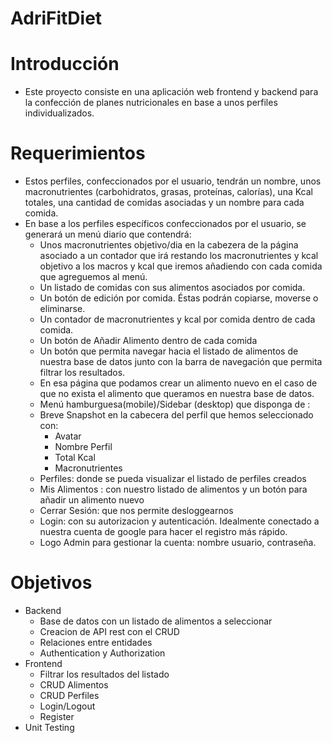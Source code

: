 # AdriFitDiet

# Introducción
- Este proyecto consiste en una aplicación web frontend y backend para la confección de planes nutricionales en base a unos perfiles individualizados.

# Requerimientos
- Estos perfiles, confeccionados por el usuario, tendrán un nombre, unos macronutrientes (carbohidratos, grasas, proteínas, calorías), una Kcal totales, una cantidad de comidas asociadas y un nombre para cada comida.
- En base a los perfiles específicos confeccionados por el usuario, se generará un menú diario que contendrá:
  - Unos macronutrientes objetivo/dia en la cabezera de la página asociado a un contador que irá restando los macronutrientes y kcal objetivo a los macros y kcal que iremos añadiendo con cada comida que agreguemos al menú.
  -  Un listado de comidas con sus alimentos asociados por comida.
  -  Un botón de edición por comida. Éstas podrán copiarse, moverse o eliminarse.
  -  Un contador de macronutrientes y kcal por comida dentro de cada comida.
  -  Un botón de Añadir Alimento dentro de cada comida
  -  Un botón que permita navegar hacia el listado de alimentos de nuestra base de datos junto con la barra de navegación que permita filtrar los resultados.
  -  En esa página que podamos crear un alimento nuevo en el caso de que no exista el alimento que queramos en nuestra base de datos.
  -  Menú hamburguesa(mobile)/Sidebar (desktop) que disponga de :
    - Breve Snapshot en la cabecera del perfil que hemos seleccionado con:
        - Avatar
        - Nombre Perfil
        - Total Kcal
        - Macronutrientes
    - Perfiles: donde se pueda visualizar el listado de perfiles creados
    - Mis Alimentos : con nuestro listado de alimentos y un botón para añadir un alimento nuevo
    - Cerrar Sesión: que nos permite desloggearnos
  - Login: con su autorizacion y autenticación. Idealmente conectado a nuestra cuenta de google para hacer el registro más rápido.
  - Logo Admin para gestionar la cuenta: nombre usuario, contraseña.

# Objetivos
- Backend
  - Base de datos con un listado de alimentos a seleccionar
  - Creacion de API rest con el CRUD
  - Relaciones entre entidades
  - Authentication y Authorization
- Frontend
  - Filtrar los resultados del listado
  - CRUD Alimentos
  - CRUD Perfiles
  - Login/Logout
  - Register
- Unit Testing
